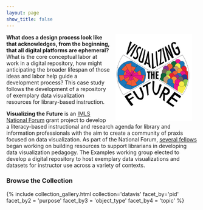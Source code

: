 ```yaml
---
layout: page
show_title: false
---
```


<p>
  <img style="padding: 0 15px; float: right;" src="logo_large.png" width="40%" />
</p>

__What does a design process look like that acknowledges, from the beginning, that all digital platforms are ephemeral?__ What is the core conceptual labor at work in a digital repository, how might anticipating the broader lifespan of those ideas and labor help guide a development process? This case study follows the development of a repository of exemplary data visualization resources for library-based instruction.

__Visualizing the Future__ is an [IMLS National Forum](https://www.imls.gov/grants/available/national-leadership-grants-libraries) grant project to develop a literacy-based instructional and research agenda for library and information professionals with the aim to create a community of praxis focused on data visualization. As part of the National Forum, [several fellows](https://visualizingthefuture.github.io/fellows/) began working on building resources to support librarians in developing data visualization pedagogy. The Examples working group elected to develop a digital repository to host exemplary data visualizations and datasets for instructor use across a variety of contexts.



### Browse the Collection

<!--
Do not change the first facet_by, but you can change the specific for any thereafter.
You can add more facets by adding additional arguments to the collection_gallery.html file.
-->
{% include collection_gallery.html collection='datavis' 
        facet_by='pid'
        facet_by2 = 'purpose' 
        facet_by3 = 'object_type'
        facet_by4 = 'topic'
        %}
      